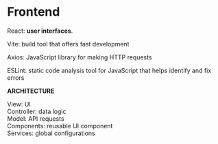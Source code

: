 
# Frontend

React: **user interfaces**.

Vite: build tool that offers fast development

Axios: JavaScript library for making HTTP requests

ESLint: static code analysis tool for JavaScript that helps identify and fix errors

**ARCHITECTURE**

View: UI  
Controller: data logic  
Model: API requests  
Components: reusable UI component  
Services: global configurations
